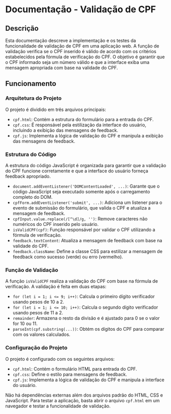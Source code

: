 # Documentação - Validação de CPF

## Descrição

Esta documentação descreve a implementação e os testes da funcionalidade de validação de CPF em uma aplicação web. A função de validação verifica se o CPF inserido é válido de acordo com os critérios estabelecidos pela fórmula de verificação do CPF. O objetivo é garantir que o CPF informado seja um número válido e que a interface exiba uma mensagem apropriada com base na validade do CPF.

## Funcionamento

### Arquitetura do Projeto

O projeto é dividido em três arquivos principais:

- `cpf.html`: Contém a estrutura do formulário para a entrada do CPF.
- `cpf.css`: É responsável pela estilização da interface do usuário, incluindo a exibição das mensagens de feedback.
- `cpf.js`: Implementa a lógica de validação do CPF e manipula a exibição das mensagens de feedback.

### Estrutura do Código

A estrutura do código JavaScript é organizada para garantir que a validação do CPF funcione corretamente e que a interface do usuário forneça feedback apropriado.

- `document.addEventListener('DOMContentLoaded', ...)`: Garante que o código JavaScript seja executado somente após o carregamento completo do DOM.
- `cpfForm.addEventListener('submit', ...)`: Adiciona um listener para o evento de submissão do formulário, que valida o CPF e atualiza a mensagem de feedback.
- `cpfInput.value.replace(/[^\d]/g, '')`: Remove caracteres não numéricos do CPF inserido pelo usuário.
- `isValidCPF(cpf)`: Função responsável por validar o CPF utilizando a fórmula de verificação.
- `feedback.textContent`: Atualiza a mensagem de feedback com base na validade do CPF.
- `feedback.className`: Define a classe CSS para estilizar a mensagem de feedback como sucesso (verde) ou erro (vermelho).

### Função de Validação

A função `isValidCPF` realiza a validação do CPF com base na fórmula de verificação. A validação é feita em duas etapas:

- `for (let i = 1; i <= 9; i++)`: Calcula o primeiro dígito verificador usando pesos de 10 a 2.
- `for (let i = 1; i <= 10; i++)`: Calcula o segundo dígito verificador usando pesos de 11 a 2.
- `remainder`: Armazena o resto da divisão e é ajustado para 0 se o valor for 10 ou 11.
- `parseInt(cpf.substring(...))`: Obtém os dígitos do CPF para comparar com os valores calculados.

### Configuração do Projeto

O projeto é configurado com os seguintes arquivos:

- `cpf.html`: Contém o formulário HTML para entrada do CPF.
- `cpf.css`: Define o estilo para mensagens de feedback.
- `cpf.js`: Implementa a lógica de validação do CPF e manipula a interface do usuário.

Não há dependências externas além dos arquivos padrão do HTML, CSS e JavaScript. Para testar a aplicação, basta abrir o arquivo `cpf.html` em um navegador e testar a funcionalidade de validação.
